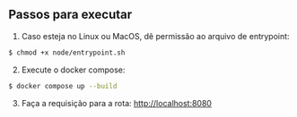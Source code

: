 ## Passos para executar

1. Caso esteja no Linux ou MacOS, dê permissão ao arquivo de entrypoint:
```sh
$ chmod +x node/entrypoint.sh
```

2. Execute o docker compose:
```sh
$ docker compose up --build
```

3. Faça a requisição para a rota: [http://localhost:8080](http://localhost:8080)
